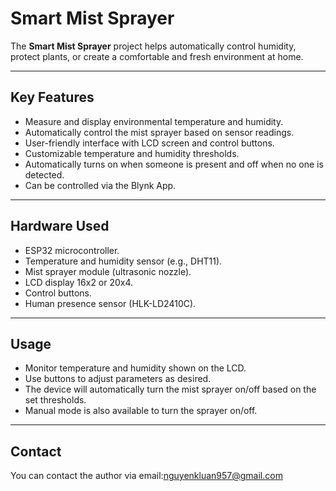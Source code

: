 # Smart Mist Sprayer

The **Smart Mist Sprayer** project helps automatically control humidity, protect plants, or create a comfortable and fresh environment at home.

---

## Key Features

- Measure and display environmental temperature and humidity.  
- Automatically control the mist sprayer based on sensor readings.  
- User-friendly interface with LCD screen and control buttons.  
- Customizable temperature and humidity thresholds.  
- Automatically turns on when someone is present and off when no one is detected.  
- Can be controlled via the Blynk App.

---

## Hardware Used

- ESP32 microcontroller.  
- Temperature and humidity sensor (e.g., DHT11).  
- Mist sprayer module (ultrasonic nozzle).  
- LCD display 16x2 or 20x4.  
- Control buttons.  
- Human presence sensor (HLK-LD2410C).

---

## Usage

- Monitor temperature and humidity shown on the LCD.  
- Use buttons to adjust parameters as desired.  
- The device will automatically turn the mist sprayer on/off based on the set thresholds.  
- Manual mode is also available to turn the sprayer on/off.

---

## Contact

You can contact the author via email:nguyenkluan957@gmail.com
